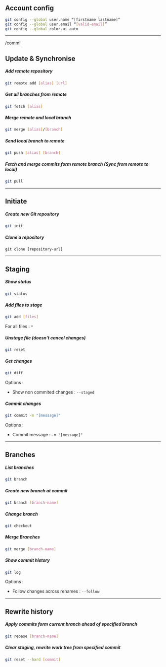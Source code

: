 ##  Account config

```bash
git config --global user.name “[firstname lastname]”
git config --global user.email “[valid-email]”
git config --global color.ui auto
```

---
/commi
## Update & Synchronise

##### Add remote repository

```bash 
git remote add [alias] [url]
```

##### Get all branches from remote

```bash
git fetch [alias]
```

##### Merge remote and local branch

```bash
git merge [alias]/[branch]
```

##### Send local branch to remote

```bash
git push [alias] [branch]
```

##### Fetch and merge commits form remote branch (Sync from remote to local)

```bash
git pull
```

---

## Initiate

##### Create new Git repository

```bash
git init
```

##### Clone a repository

```
git clone [repository-url]
```

---

## Staging

##### Show status

```bash
git status
```

##### Add files to stage

```bash
git add [files]
```

For all files : ``*``

##### Unstage file (doesn't cancel changes)

```bash
git reset
```

##### Get changes

```bash
git diff
```

Options : 
- Show non commited changes : ``--staged``

##### Commit changes

```bash
git commit -m "[message]"
```

Options : 
- Commit message : ``-m "[message]"``

---

## Branches 

##### List branches

```bash
git branch
```

##### Create new branch at commit

```bash
git branch [branch-name]
```

##### Change branch

```bash
git checkout
```

##### Merge Branches

```bash
git merge [branch-name]
```

##### Show commit history

```bash
git log
```

Options :
- Follow changes across renames : ``--follow``

---

## Rewrite history

##### Apply commits form current branch ahead of specified branch

```bash
git rebase [branch-name]
```

##### Clear staging, rewrite work tree from specified commit

```bash
git reset --hard [commit]
```
